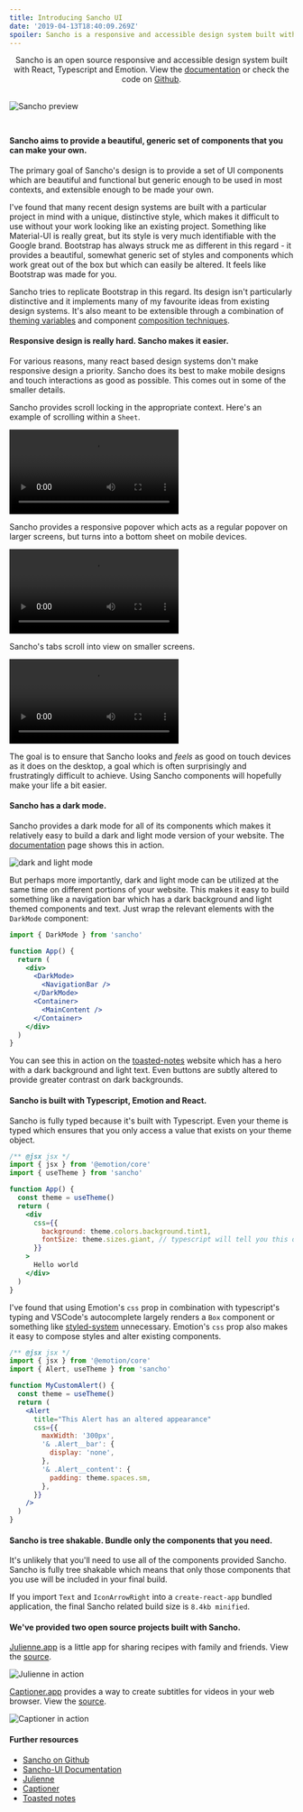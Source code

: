 ```yaml
---
title: Introducing Sancho UI
date: '2019-04-13T18:40:09.269Z'
spoiler: Sancho is a responsive and accessible design system built with React, Typescript and Emotion. Named after the ever-faithful, hilariously acerbic sidekick of Don Quixote, Sancho is designed to help you no matter how quixotic your dreams may be.
---
```


<p style='max-width: 32rem; text-align: center'>Sancho is an open source responsive and accessible design system built with React, Typescript and Emotion. View the <a href='http://sancho-ui.com'>documentation</a> or check the code on <a href='https://github.com/bmcmahen/sancho'>Github</a>.</p> 
<br />
<img src='./preview.jpg' alt='Sancho preview' style='margin-bottom: 1.5rem;' />

#### Sancho aims to provide a beautiful, generic set of components that you can make your own.

The primary goal of Sancho's design is to provide a set of UI components which are beautiful and functional but generic enough to be used in most contexts, and extensible enough to be made your own.

I've found that many recent design systems are built with a particular project in mind with a unique, distinctive style, which makes it difficult to use without your work looking like an existing project. Something like Material-UI is really great, but its style is very much identifiable with the Google brand. Bootstrap has always struck me as different in this regard - it provides a beautiful, somewhat generic set of styles and components which work great out of the box but which can easily be altered. It feels like Bootstrap was made for you.

Sancho tries to replicate Bootstrap in this regard. Its design isn't particularly distinctive and it implements many of my favourite ideas from existing design systems. It's also meant to be extensible through a combination of [theming variables](https://sancho-ui.com/#theme) and component [composition techniques](https://sancho-ui.com/#styling%20and%20emotion).

#### Responsive design is really hard. Sancho makes it easier.

For various reasons, many react based design systems don't make responsive design a priority. Sancho does its best to make mobile designs and touch interactions as good as possible. This comes out in some of the smaller details.

Sancho provides scroll locking in the appropriate context. Here's an example of scrolling within a `Sheet`.

<div class='video'>
<video autoplay="true" loop="true">
  <source type="video/mp4" src="./prevent-scroll-3.m4v"></source>
</video>
</div>

Sancho provides a responsive popover which acts as a regular popover on larger screens, but turns into a bottom sheet on mobile devices.

<div class='video'>
<video autoplay="true" loop="true">
  <source type="video/mp4" src="./responsive-popover.m4v"></source>
</video>
</div>

Sancho's tabs scroll into view on smaller screens.

<div class='video'>
<video autoplay="true" loop="true">
  <source type="video/mp4" src="./tabs-scroll.m4v"></source>
</video>
</div>

The goal is to ensure that Sancho looks and _feels_ as good on touch devices as it does on the desktop, a goal which is often surprisingly and frustratingly difficult to achieve. Using Sancho components will hopefully make your life a bit easier.

#### Sancho has a dark mode.

Sancho provides a dark mode for all of its components which makes it relatively easy to build a dark and light mode version of your website. The [documentation](http://sancho-ui.com) page shows this in action.

<img src='./dark-light-docs.jpg' alt='dark and light mode' />
<br />

But perhaps more importantly, dark and light mode can be utilized at the same time on different portions of your website. This makes it easy to build something like a navigation bar which has a dark background and light themed components and text. Just wrap the relevant elements with the `DarkMode` component:

```jsx
import { DarkMode } from 'sancho'

function App() {
  return (
    <div>
      <DarkMode>
        <NavigationBar />
      </DarkMode>
      <Container>
        <MainContent />
      </Container>
    </div>
  )
}
```

You can see this in action on the [toasted-notes](https://toasted-notes.netlify.com/) website which has a hero with a dark background and light text. Even buttons are subtly altered to provide greater contrast on dark backgrounds.

#### Sancho is built with Typescript, Emotion and React.

Sancho is fully typed because it's built with Typescript. Even your theme is typed which ensures that you only access a value that exists on your theme object.

```jsx
/** @jsx jsx */
import { jsx } from '@emotion/core'
import { useTheme } from 'sancho'

function App() {
  const theme = useTheme()
  return (
    <div
      css={{
        background: theme.colors.background.tint1,
        fontSize: theme.sizes.giant, // typescript will tell you this doesn't exist
      }}
    >
      Hello world
    </div>
  )
}
```

I've found that using Emotion's `css` prop in combination with typescript's typing and VSCode's autocomplete largely renders a `Box` component or something like [styled-system](https://github.com/styled-system/styled-system) unnecessary. Emotion's `css` prop also makes it easy to compose styles and alter existing components.

```jsx
/** @jsx jsx */
import { jsx } from '@emotion/core'
import { Alert, useTheme } from 'sancho'

function MyCustomAlert() {
  const theme = useTheme()
  return (
    <Alert
      title="This Alert has an altered appearance"
      css={{
        maxWidth: '300px',
        '& .Alert__bar': {
          display: 'none',
        },
        '& .Alert__content': {
          padding: theme.spaces.sm,
        },
      }}
    />
  )
}
```

#### Sancho is tree shakable. Bundle only the components that you need.

It's unlikely that you'll need to use all of the components provided Sancho. Sancho is fully tree shakable which means that only those components that you use will be included in your final build.

If you import `Text` and `IconArrowRight` into a `create-react-app` bundled application, the final Sancho related build size is `8.4kb minified`.

#### We've provided two open source projects built with Sancho.

[Julienne.app](http://julienne.app) is a little app for sharing recipes with family and friends. View the [source](https://github.com/bmcmahen/julienne).

![Julienne in action](./julienne-screenshot.jpg)

[Captioner.app](https://captioner.app/) provides a way to create subtitles for videos in your web browser. View the [source](https://github.com/bmcmahen/captioner).

![Captioner in action](./captioner-screenshot.jpg)

#### Further resources

- [Sancho on Github](https://github.com/bmcmahen/sancho)
- [Sancho-UI Documentation](http://sancho-ui.com)
- [Julienne](http://julienne.app)
- [Captioner](http://captioner.app)
- [Toasted notes](https://toasted-notes.netlify.com/)
